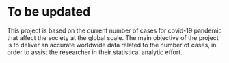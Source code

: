 # To be updated
This project is based on the current number of cases for covid-19 pandemic that affect the society at the global scale. The main objective of the project is to deliver an accurate worldwide data related to the number of cases, in order to assist the researcher in their statistical analytic effort.
